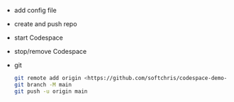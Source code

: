 - add config file
- create and push repo
- start Codespace
- stop/remove Codespace
- git

   ```bash
   git remote add origin <https://github.com/softchris/codespace-demo-1.git>
   git branch -M main
   git push -u origin main
   ```
